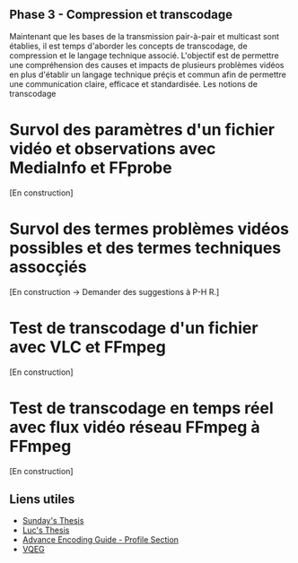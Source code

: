 Phase 3 - Compression et transcodage
------------------------------

Maintenant que les bases de la transmission pair-à-pair et multicast sont établies, il est temps d'aborder
les concepts de transcodage, de compression et le langage technique associé. L'objectif est de permettre une
compréhension des causes et impacts de plusieurs problèmes vidéos en plus d'établir un langage technique préçis
et commun afin de permettre une communication claire, efficace et standardisée. Les notions de transcodage 

# Survol des paramètres d'un fichier vidéo et observations avec MediaInfo et FFprobe

[En construction]

# Survol des termes problèmes vidéos possibles et des termes techniques assocçiés

[En construction -> Demander des suggestions à P-H R.]

# Test de transcodage d'un fichier avec VLC et FFmpeg

[En construction]

# Test de transcodage en temps réel avec flux vidéo réseau FFmpeg à FFmpeg

[En construction]

## Liens utiles
- [Sunday's Thesis](https://escholarship.mcgill.ca/concern/theses/6w924g500)
- [Luc's Thesis](https://espace.etsmtl.ca/id/eprint/1923/1/TRUDEAI_Luc_Th%C3%A8se.pdf)
- [Advance Encoding Guide - Profile Section](https://silentaperture.gitlab.io/mdbook-guide/encoding/x264.html)
- [VQEG](https://www.vqeg.org/video-datasets-and-organizations/)